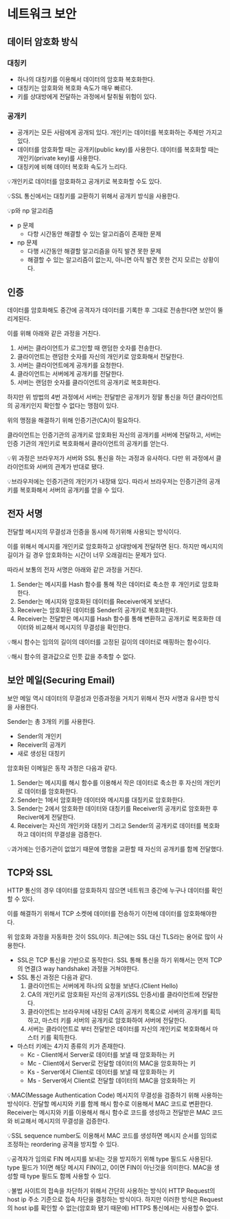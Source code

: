 # 네트워크 보안
## 데이터 암호화 방식

### 대칭키

- 하나의 대칭키를 이용해서 데이터의 암호화 복호화한다.
- 대칭키는 암호화와 복호화 속도가 매우 빠르다.
- 키를 상대방에게 전달하는 과정에서 탈취될 위험이 있다.

### 공개키

- 공개키는 모든 사람에게 공개되 있다. 개인키는 데이터를 복호화하는 주체만 가지고 있다.
- 데이터를 암호화할 때는 공개키(public key)를 사용한다. 데이터를 복호화할 때는 개인키(private key)를 사용한다.
- 대칭키에 비해 데이터 복호화 속도가 느리다.

💡개인키로 데이터를 암호화하고 공개키로 복호화할 수도 있다.

💡SSL 통신에서는 대칭키를 교환하기 위해서 공개키 방식을 사용한다.

💡p와 np 알고리즘

- p 문제
    - 다항 시간동안 해결할 수 있는 알고리즘이 존재한 문제
- np 문제
    - 다행 시간동안 해결할 알고리즘을 아직 발견 못한 문제
    - 해결할 수 있는 알고리즘이 없는지, 아니면 아직 발견 못한 건지 모르는 상황이다.

## 인증

데이터를 암호화해도 중간에 공격자가 데이터를 기록한 후 그대로 전송한다면 보안이 뚤리게된다.

이를 위해 아래와 같은 과정을 거친다.

1. 서버는 클라이언트가 로그인할 때 랜덤한 숫자를 전송한다.
2. 클라이언트는 랜덤한 숫자를 자신의 개인키로 암호화해서 전달한다.
3. 서버는 클라이언트에게 공개키를 요청한다.
4. 클라이언트는 서버에게 공개키를 전달한다.
5. 서버는 랜덤한 숫자를 클라이언트의 공개키로 복호화한다.

하지만 위 방법의 4번 과정에서 서버는 전달받은 공개키가 정말 통신을 하던 클라이언트의 공개키인지 확인할 수 없다는 맹점이 있다.

 위의 맹점을 해결하기 위해 인증기관(CA)이 필요하다.

클라이언트는 인증기관의 공개키로 암호화된 자신의 공개키를 서버에 전달하고, 서버는 인증 기관의 개인키로 복호화해서 클라이언트의 공개키를 얻는다.

💡위 과정은 브라우저가 서버와 SSL 통신을 하는 과정과 유사하다. 다만 위 과정에서 클라이언트와 서버의 관계가 반대로 됐다.

💡브라우저에는 인증기관의 개인키가 내장돼 있다. 따라서 브라우저는 인증기관의 공개키를 복호화해서 서버의 공개키를 얻을 수 있다.

## 전자 서명

전달할 메시지의 무결성과 인증을 동시에 하기위해 사용되는 방식이다.

이를 위해서 메시지를 개인키로 암호화하고 상대방에게 전달하면 된다. 하지만 메시지의 길이가 길 경우 암호화하는 시간이 너무 오래걸리는 문제가 있다.

따라서 보통의 전자 서명은 아래와 같은 과정을 거친다.

1. Sender는 메시지를 Hash 함수를 통해 작은 데이터로 축소한 후 개인키로 암호화한다.
2. Sender는 메시지와 암호화된 데이터를 Receiver에게 보낸다.
3. Receiver는 암호화된 데이터를 Sender의 공개키로 복호화한다.
4. Receiver는 전달받은 메시지를 Hash 함수를 통해 변환하고 공개키로 복호화한 데이터와 비교해서 메시지의 무결성을 확인한다.

💡해시 함수는 임의의 길이의 데이터를 고정된 길이의 데이터로 매핑하는 함수이다.

💡해시 함수의 결과값으로 인풋 값을 추축할 수 없다.

## 보안 메일(Securing Email)

보안 메일 역시 데이터의 무결성과 인증과정을 거치기 위해서 전자 서명과 유사한 방식을 사용한다.

Sender는 총 3개의 키를 사용한다.

- Sender의 개인키
- Receiver의 공개키
- 새로 생성된 대칭키

암호화된 이메일은 동작 과정은 다음과 같다.

1. Sender는 메시지를 해시 함수를 이용해서 작은 데이터로 축소한 후 자신의 개인키로 데이터를 암호화한다.
2. Sender는 1에서 암호화한 데이터와 메시지를 대칭키로 암호화한다.
3. Sender는 2에서 암호화한 데이터와 대칭키를 Receiver의 공개키로 암호화한 후 Reciver에게 전달한다.
4. Receiver는 자신의 개인키와 대칭키 그리고 Sender의 공개키로 데이터를 복호화하고 데이터의 무결성을 검증한다.

💡과거에는 인증기관이 없었기 때문에 명함을 교환할 때 자신의 공개키를 함께 전달했다.

## TCP와 SSL

HTTP 통신의 경우 데이터를 암호화하지 않으면 네트워크 중간에 누구나 데이터를 확인할 수 있다.

이를 해결하기 위해서 TCP 소켓에 데이터를 전송하기 이전에 데이터를 암호화해야한다.

위 암호화 과정을 자동화한 것이 SSL이다. 최근에는 SSL 대신 TLS라는 용어로 많이 사용한다.

- SSL은 TCP 통신을 기반으로 동작한다. SSL 통해 통신을 하기 위해서는 먼저 TCP의 연결(3 way handshake) 과정을 거쳐야한다.
- SSL 통신 과정은 다음과 같다.
    1. 클라이언트는 서버에게 하나의 요청을 보낸다.(Client Hello)
    2. CA의 개인키로 암호화된 자신의 공개키(SSL 인증서)를 클라이언트에 전달한다.
    3. 클라이언트는 브라우저에 내장된 CA의 공개키 목록으로 서버의 공개키를 획득하고, 마스터 키를 서버의 공개키로 암호화하여 서버에 전달한다.
    4. 서버는 클라이언트로 부터 전달받은 데이터를 자신의 개인키로 복호화해서 마스터 키를 획득한다.
- 마스터 키에는 4가지 종류의 키가 존재한다.
    - Kc - Client에서 Server로 데이터를 보낼 때 암호화하는 키
    - Mc - Client에서 Server로 전달할 데이터의 MAC을 암호화하는 키
    - Ks - Server에서 Client로 데이터를 보낼 때 암호화하는 키
    - Ms - Server에서 Client로 전달할 데이터의 MAC을 암호화하는 키

💡MAC(Message Authentication Code) 메시지의 무결성을 검증하기 위해 사용하는 방식이다. 전달할 메시지와 키를 함께 해시 함수로 이용해서 MAC 코드로 변환한다. Receiver는 메시지와 키를 이용해서 해시 함수로 코드를 생성하고 전달받은 MAC 코드와 비교해서 메시지의 무결성을 검증한다.

💡SSL sequence number도 이용해서 MAC 코드를 생성하면 메시지 순서를 임의로 조정하는 reordering 공격을 방지할 수 있다.

💡공격자가 임의로 FIN 메시지를 보내는 것을 방지하기 위해 type 필드도 사용된다. type 필드가 1이면 해당 메시지 FIN이고, 0이면 FIN이 아닌것을 의미한다. MAC을 생성할 때 type 필드도 함께 사용할 수 있다.

💡불법 사이트의 접속을 차단하기 위해서 간단히 사용하는 방식이 HTTP Request의 host ip 주소 기준으로 접속 차단을 결정하는 방식이다. 하지만 이러한 방식은 Request의 host ip를 확인할 수 없는(암호화 됐기 때문에) HTTPS 통신에서는 사용할수 없다.